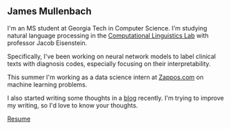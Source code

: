 ## James Mullenbach

I'm an MS student at Georgia Tech in Computer Science.
I'm studying natural language processing in the [Computational Linguistics Lab](https://gtnlp.wordpress.com) with professor Jacob Eisenstein. 

Specifically, I've been working on neural network models to label clinical texts with diagnosis codes, especially focusing on their interpretability.

This summer I'm working as a data science intern at [Zappos.com](https://zappos.com) on machine learning problems. 

I also started writing some thoughts in a <a href="blog.jamesmullenbach.org">blog</a> recently. I'm trying to improve my writing, so I'd love to know your thoughts.


<a href="../resume.pdf">Resume</a> <!--(last updated May 19, 2017)-->
